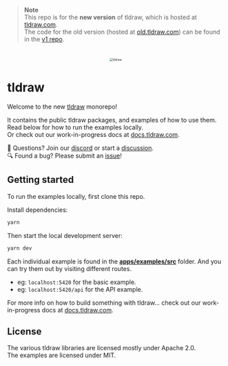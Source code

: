 > **Note**<br>
> This repo is for the **new version** of tldraw, which is hosted at [tldraw.com](https://tldraw.com).<br>
> The code for the old version (hosted at [old.tldraw.com](https://old.tldraw.com)) can be found in the [v1 repo](https://github.com/tldraw/tldraw-v1).

<br>

<div alt style="text-align: center; transform: scale(.5);">
	<picture>
		<source media="(prefers-color-scheme: dark)" srcset="https://raw.githubusercontent.com/tldraw/tldraw/lite/assets/github-hero-dark-draw.png" />
		<img alt="tldraw" src="https://raw.githubusercontent.com/tldraw/tldraw/lite/assets/github-hero-light-draw.png" />
	</picture>
</div>

# tldraw

Welcome to the new [tldraw](https://tldraw.com) monorepo!

It contains the public tldraw packages, and examples of how to use them.<br>
Read below for how to run the examples locally.<br>
Or check out our work-in-progress docs at [docs.tldraw.com](https://docs.tldraw.dev).<br>

🙌 Questions? Join our [discord](https://discord.gg/rhsyWMUJxd) or start a [discussion](https://github.com/tldraw/tldraw/discussions/new).<br>
🔍 Found a bug? Please submit an [issue](https://github.com/tldraw/tldraw/issues/new)!

## Getting started

To run the examples locally, first clone this repo.

Install dependencies:

```bash
yarn
```

Then start the local development server:

```bash
yarn dev
```

Each individual example is found in the [**apps/examples/src**](https://github.com/tldraw/tldraw/tree/main/apps/examples/src) folder. And you can try them out by visiting different routes.

- eg: `localhost:5420` for the basic example.
- eg: `localhost:5420/api` for the API example.

For more info on how to build something with tldraw... check out our work-in-progress docs at [docs.tldraw.com](https://docs.tldraw.dev).

## License

The various tldraw libraries are licensed mostly under Apache 2.0.<br>
The examples are licensed under MIT.
